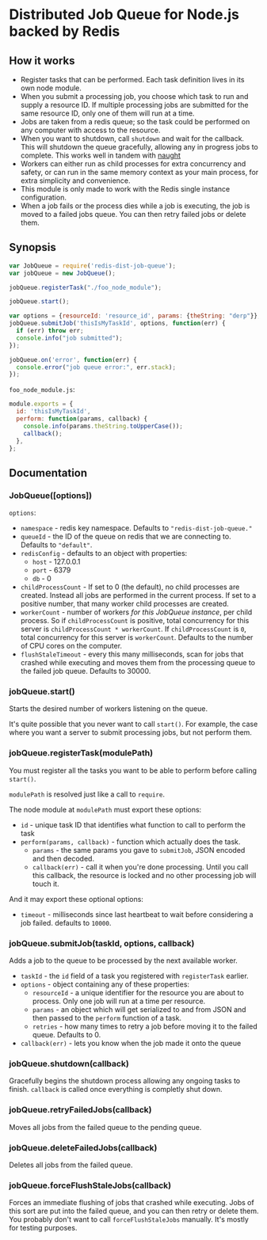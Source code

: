 # Distributed Job Queue for Node.js backed by Redis

## How it works

 * Register tasks that can be performed. Each task definition lives in its
   own node module.
 * When you submit a processing job, you choose which task to run and
   supply a resource ID. If multiple processing jobs are submitted for the
   same resource ID, only one of them will run at a time.
 * Jobs are taken from a redis queue; so the task could be performed on any
   computer with access to the resource.
 * When you want to shutdown, call `shutdown` and wait for the callback. This
   will shutdown the queue gracefully, allowing any in progress jobs to
   complete. This works well in tandem with [naught](https://github.com/andrewrk/naught)
 * Workers can either run as child processes for extra concurrency and safety,
   or can run in the same memory context as your main process, for extra
   simplicity and convenience.
 * This module is only made to work with the Redis single instance configuration.
 * When a job fails or the process dies while a job is executing, the job is
   moved to a failed jobs queue. You can then retry failed jobs or delete them.

## Synopsis

```js
var JobQueue = require('redis-dist-job-queue');
var jobQueue = new JobQueue();

jobQueue.registerTask("./foo_node_module");

jobQueue.start();

var options = {resourceId: 'resource_id', params: {theString: "derp"}};
jobQueue.submitJob('thisIsMyTaskId', options, function(err) {
  if (err) throw err;
  console.info("job submitted");
});

jobQueue.on('error', function(err) {
  console.error("job queue error:", err.stack);
});
```

`foo_node_module.js`:

```js
module.exports = {
  id: 'thisIsMyTaskId',
  perform: function(params, callback) {
    console.info(params.theString.toUpperCase());
    callback();
  },
};
```


## Documentation

### JobQueue([options])

`options`:

 * `namespace` - redis key namespace. Defaults to `"redis-dist-job-queue."`
 * `queueId` - the ID of the queue on redis that we are connecting to.
   Defaults to `"default"`.
 * `redisConfig` - defaults to an object with properties:
   * `host` - 127.0.0.1
   * `port` - 6379
   * `db` - 0
 * `childProcessCount` - If set to 0 (the default), no child processes are
   created. Instead all jobs are performed in the current process. If set to
   a positive number, that many worker child processes are created.
 * `workerCount` - number of workers *for this JobQueue instance*, per child
   process. So if `childProcessCount` is positive, total concurrency for this
   server is `childProcessCount * workerCount`. If `childProcessCount` is `0`,
   total concurrency for this server is `workerCount`. Defaults to the number
   of CPU cores on the computer.
 * `flushStaleTimeout` - every this many milliseconds, scan for jobs that
   crashed while executing and moves them from the processing queue to the
   failed job queue. Defaults to 30000.

### jobQueue.start()

Starts the desired number of workers listening on the queue.

It's quite possible that you never want to call `start()`. For example, the
case where you want a server to submit processing jobs, but not perform them.

### jobQueue.registerTask(modulePath)

You must register all the tasks you want to be able to perform before calling
`start()`.

`modulePath` is resolved just like a call to `require`.

The node module at `modulePath` must export these options:

 * `id` - unique task ID that identifies what function to call to perform
   the task
 * `perform(params, callback)` - function which actually does the task.
   * `params` - the same params you gave to `submitJob`, JSON encoded
      and then decoded.
   * `callback(err)` - call it when you're done processing. Until you call
     this callback, the resource is locked and no other processing job will
     touch it.

And it may export these optional options:

 * `timeout` - milliseconds since last heartbeat to wait before considering
   a job failed. defaults to `10000`.

### jobQueue.submitJob(taskId, options, callback)

Adds a job to the queue to be processed by the next available worker.

 * `taskId` - the `id` field of a task you registered with `registerTask`
   earlier.
 * `options` - object containing any of these properties:
   * `resourceId` - a unique identifier for the resource you are about to
     process. Only one job will run at a time per resource.
   * `params` - an object which will get serialized to and from JSON and then
     passed to the `perform` function of a task.
   * `retries` - how many times to retry a job before moving it to the failed
     queue. Defaults to 0.
 * `callback(err)` - lets you know when the job made it onto the queue

### jobQueue.shutdown(callback)

Gracefully begins the shutdown process allowing any ongoing tasks to finish.
`callback` is called once everything is completly shut down.

### jobQueue.retryFailedJobs(callback)

Moves all jobs from the failed queue to the pending queue.

### jobQueue.deleteFailedJobs(callback)

Deletes all jobs from the failed queue.

### jobQueue.forceFlushStaleJobs(callback)

Forces an immediate flushing of jobs that crashed while executing. Jobs of this
sort are put into the failed queue, and you can then retry or delete them.
You probably don't want to call `forceFlushStaleJobs` manually. It's mostly for
testing purposes.

